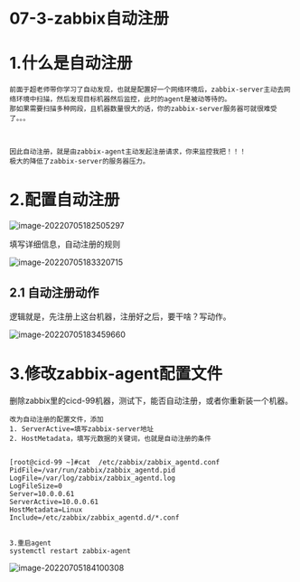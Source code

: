 # 07-3-zabbix自动注册

# 1.什么是自动注册

```
前面于超老师带你学习了自动发现，也就是配置好一个网络环境后，zabbix-server主动去网络环境中扫描，然后发现目标机器然后监控，此时的agent是被动等待的。
那如果需要扫描多种网段，且机器数量很大的话，你的zabbix-server服务器可就很难受了。。。



因此自动注册，就是由zabbix-agent主动发起注册请求，你来监控我把！！！
极大的降低了zabbix-server的服务器压力。
```

# 2.配置自动注册

![image-20220705182505297](http://book.bikongge.com/sre/2024-linux/image-20220705182505297.png)

填写详细信息，自动注册的规则

![image-20220705183320715](http://book.bikongge.com/sre/2024-linux/image-20220705183320715.png)

## 2.1 自动注册动作

逻辑就是，先注册上这台机器，注册好之后，要干啥？写动作。

![image-20220705183459660](http://book.bikongge.com/sre/2024-linux/image-20220705183459660.png)

# 3.修改zabbix-agent配置文件

删除zabbix里的cicd-99机器，测试下，能否自动注册，或者你重新装一个机器。

```
改为自动注册的配置文件，添加
1. ServerActive=填写zabbix-server地址
2. HostMetadata，填写元数据的关键词，也就是自动注册的条件


[root@cicd-99 ~]#cat  /etc/zabbix/zabbix_agentd.conf 
PidFile=/var/run/zabbix/zabbix_agentd.pid 
LogFile=/var/log/zabbix/zabbix_agentd.log
LogFileSize=0
Server=10.0.0.61
ServerActive=10.0.0.61
HostMetadata=Linux
Include=/etc/zabbix/zabbix_agentd.d/*.conf


3.重启agent
systemctl restart zabbix-agent
```

![image-20220705184100308](http://book.bikongge.com/sre/2024-linux/image-20220705184100308.png)